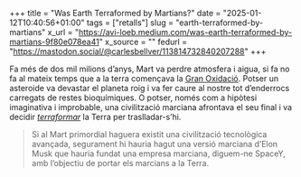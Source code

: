 +++
title = "Was Earth Terraformed by Martians?"
date = "2025-01-12T10:40:56+01:00"
tags = ["retalls"]
slug = "earth-terraformed-by-martians"
x_url = "https://avi-loeb.medium.com/was-earth-terraformed-by-martians-9f80e078ea41"
x_source = ""
fedurl = "https://mastodon.social/@carlesbellver/113814732840207288"
+++

Fa més de dos mil milions d’anys, Mart va perdre atmosfera i aigua, si fa no fa al mateix temps que a la terra començava la [Gran Oxidació](https://ca.wikipedia.org/wiki/Catàstrofe_de_l%27oxigen). Potser un asteroide va devastar el planeta roig i va fer caure al nostre tot d’enderrocs carregats de restes bioquímiques. O potser, només com a hipòtesi imaginativa i improbable, una civilització marciana afrontava el seu final i va decidir [*terraformar*](https://ca.wikipedia.org/wiki/Terraformació) la Terra per traslladar-s’hi.

> Si al Mart primordial haguera existit una civilització tecnològica avançada, segurament hi hauria hagut una versió marciana d’Elon Musk que hauria fundat una empresa marciana, diguem-ne SpaceY, amb l’objectiu de portar els marcians a la Terra.
